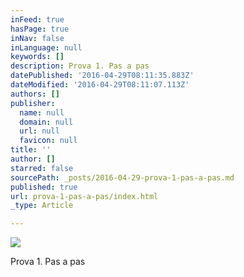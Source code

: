 ```yaml
---
inFeed: true
hasPage: true
inNav: false
inLanguage: null
keywords: []
description: Prova 1. Pas a pas
datePublished: '2016-04-29T08:11:35.883Z'
dateModified: '2016-04-29T08:11:07.113Z'
authors: []
publisher:
  name: null
  domain: null
  url: null
  favicon: null
title: ''
author: []
starred: false
sourcePath: _posts/2016-04-29-prova-1-pas-a-pas.md
published: true
url: prova-1-pas-a-pas/index.html
_type: Article

---
```

![](https://the-grid-user-content.s3-us-west-2.amazonaws.com/102c4c4f-fb47-4f65-b0a5-3ad760edacc4.jpg)

Prova 1\. Pas a pas